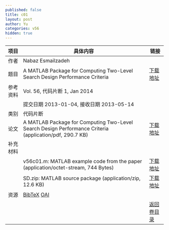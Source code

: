 ```yaml
---
published: false
title: c01
layout: post
author: Yu
categories: v56
hidden: true
---
```


| 项目 | 具体内容 | 链接 |
|---:|---|---|
| 作者 | Nabaz Esmailzadeh| |
| 题目 |A MATLAB Package for Computing Two-Level Search Design Performance Criteria | [下载地址](http://www.jstatsoft.org/v56/c01/paper) |
| 参考资料 |Vol. 56, 代码片断 1, Jan 2014 | |
| | 提交日期 2013-01-04, 接收日期 2013-05-14| | 
| 类别 | 代码片断| |
| 论文 | A MATLAB Package for Computing Two-Level Search Design Performance Criteria  (application/pdf, 290.7 KB)| [下载地址](http://www.jstatsoft.org/v56/c01/paper) |
| 补充材料 | | |
| |v56c01.m: MATLAB example code from the paper  (application/octet-stream, 744 Bytes)|  [下载地址](http://www.jstatsoft.org/v56/c01/supp/1) |
| |SD.zip:   MATLAB source package  (application/zip, 12.6 KB)|  [下载地址](http://www.jstatsoft.org/v56/c01/supp/2) |
| 资源 | [BibTeX](http://www.jstatsoft.org/v56/c01/bibtex) [OAI](http://www.jstatsoft.org/oai?verb=GetRecord&identifier=oai.jstatsoft/v56/c01&prefix=oai_dc)| |
| |  | [返回卷目录]({{site.baseurl}}/volume/v56.html) |